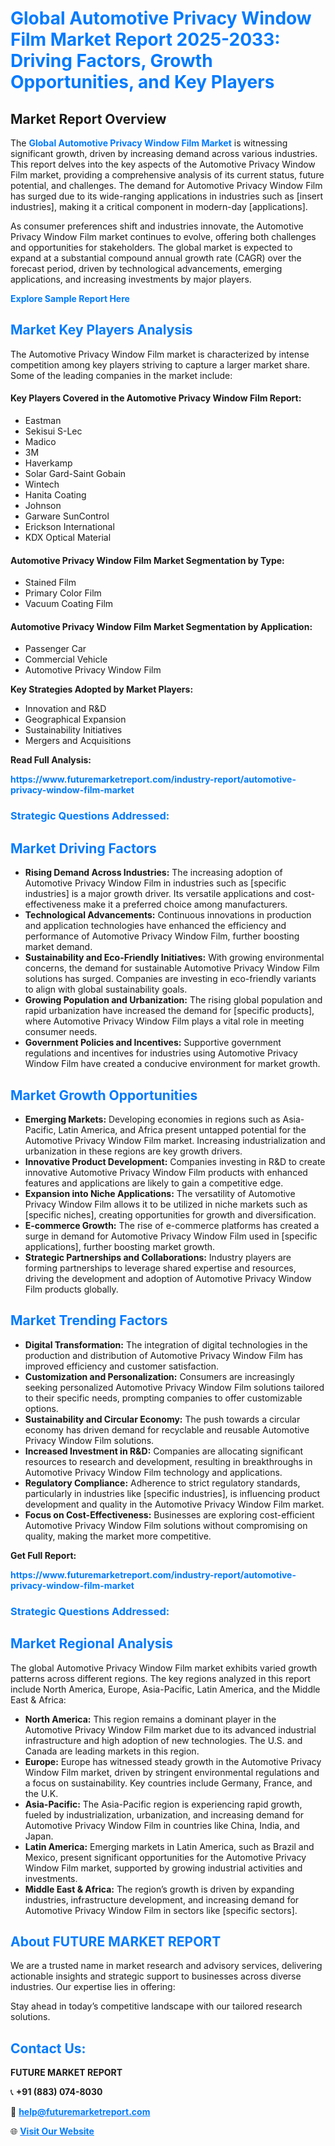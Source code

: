 <h1 style="color: #007BFF;">Global Automotive Privacy Window Film Market Report 2025-2033: Driving Factors, Growth Opportunities, and Key Players</h1>

<section id="overview">
<h2>Market Report Overview</h2>
<p>The <a href="https://www.futuremarketreport.com/industry-report/automotive-privacy-window-film-market" style="color: #007BFF; text-decoration: none;"><strong>Global Automotive Privacy Window Film Market</strong></a> is witnessing significant growth, driven by increasing demand across various industries. This report delves into the key aspects of the Automotive Privacy Window Film market, providing a comprehensive analysis of its current status, future potential, and challenges. The demand for Automotive Privacy Window Film has surged due to its wide-ranging applications in industries such as [insert industries], making it a critical component in modern-day [applications].</p>
<p>As consumer preferences shift and industries innovate, the Automotive Privacy Window Film market continues to evolve, offering both challenges and opportunities for stakeholders. The global market is expected to expand at a substantial compound annual growth rate (CAGR) over the forecast period, driven by technological advancements, emerging applications, and increasing investments by major players.</p>
</section>

<section id="overview">
<p><a href="https://www.futuremarketreport.com/request-sample/reportId=126725" style="color: #007BFF; text-decoration: none;"><strong>Explore Sample Report Here</strong></a></p>
</section>

<section id="key-players">
<h2 style="color: #007BFF;">Market Key Players Analysis</h2>
<p>The Automotive Privacy Window Film market is characterized by intense competition among key players striving to capture a larger market share. Some of the leading companies in the market include:</p>
<h4>Key Players Covered in the Automotive Privacy Window Film Report:</h4>
<ul><li>Eastman</li><li>Sekisui S-Lec</li><li>Madico</li><li>3M</li><li>Haverkamp</li><li>Solar Gard-Saint Gobain</li><li>Wintech</li><li>Hanita Coating</li><li>Johnson</li><li>Garware SunControl</li><li>Erickson International</li><li>KDX Optical Material</li></ul>
<h4>Automotive Privacy Window Film Market Segmentation by Type:</h4>
<ul><li>Stained Film</li><li>Primary Color Film</li><li>Vacuum Coating Film</li></ul>

<h4>Automotive Privacy Window Film Market Segmentation by Application:</h4>
<ul><li>Passenger Car</li><li>Commercial Vehicle</li><li>Automotive Privacy Window Film</li></ul>
<p><strong>Key Strategies Adopted by Market Players:</strong></p>
<ul>
<li>Innovation and R&D</li>
<li>Geographical Expansion</li>
<li>Sustainability Initiatives</li>
<li>Mergers and Acquisitions</li>
</ul>
</section>

<section>
<p><strong>Read Full Analysis: </strong></p><a href="https://www.futuremarketreport.com/industry-report/automotive-privacy-window-film-market" style="color: #007BFF; text-decoration: none;"><strong>https://www.futuremarketreport.com/industry-report/automotive-privacy-window-film-market</strong></a>
<h3 style="color: #007BFF;">Strategic Questions Addressed:</h3>
</section>

<section id="driving-factors">
<h2 style="color: #007BFF;">Market Driving Factors</h2>
<ul>
<li><strong>Rising Demand Across Industries:</strong> The increasing adoption of Automotive Privacy Window Film in industries such as [specific industries] is a major growth driver. Its versatile applications and cost-effectiveness make it a preferred choice among manufacturers.</li>
<li><strong>Technological Advancements:</strong> Continuous innovations in production and application technologies have enhanced the efficiency and performance of Automotive Privacy Window Film, further boosting market demand.</li>
<li><strong>Sustainability and Eco-Friendly Initiatives:</strong> With growing environmental concerns, the demand for sustainable Automotive Privacy Window Film solutions has surged. Companies are investing in eco-friendly variants to align with global sustainability goals.</li>
<li><strong>Growing Population and Urbanization:</strong> The rising global population and rapid urbanization have increased the demand for [specific products], where Automotive Privacy Window Film plays a vital role in meeting consumer needs.</li>
<li><strong>Government Policies and Incentives:</strong> Supportive government regulations and incentives for industries using Automotive Privacy Window Film have created a conducive environment for market growth.</li>
</ul>
</section>

<section id="growth-opportunities">
<h2 style="color: #007BFF;">Market Growth Opportunities</h2>
<ul>
<li><strong>Emerging Markets:</strong> Developing economies in regions such as Asia-Pacific, Latin America, and Africa present untapped potential for the Automotive Privacy Window Film market. Increasing industrialization and urbanization in these regions are key growth drivers.</li>
<li><strong>Innovative Product Development:</strong> Companies investing in R&D to create innovative Automotive Privacy Window Film products with enhanced features and applications are likely to gain a competitive edge.</li>
<li><strong>Expansion into Niche Applications:</strong> The versatility of Automotive Privacy Window Film allows it to be utilized in niche markets such as [specific niches], creating opportunities for growth and diversification.</li>
<li><strong>E-commerce Growth:</strong> The rise of e-commerce platforms has created a surge in demand for Automotive Privacy Window Film used in [specific applications], further boosting market growth.</li>
<li><strong>Strategic Partnerships and Collaborations:</strong> Industry players are forming partnerships to leverage shared expertise and resources, driving the development and adoption of Automotive Privacy Window Film products globally.</li>
</ul>
</section>

<section id="trending-factors">
<h2 style="color: #007BFF;">Market Trending Factors</h2>
<ul>
<li><strong>Digital Transformation:</strong> The integration of digital technologies in the production and distribution of Automotive Privacy Window Film has improved efficiency and customer satisfaction.</li>
<li><strong>Customization and Personalization:</strong> Consumers are increasingly seeking personalized Automotive Privacy Window Film solutions tailored to their specific needs, prompting companies to offer customizable options.</li>
<li><strong>Sustainability and Circular Economy:</strong> The push towards a circular economy has driven demand for recyclable and reusable Automotive Privacy Window Film solutions.</li>
<li><strong>Increased Investment in R&D:</strong> Companies are allocating significant resources to research and development, resulting in breakthroughs in Automotive Privacy Window Film technology and applications.</li>
<li><strong>Regulatory Compliance:</strong> Adherence to strict regulatory standards, particularly in industries like [specific industries], is influencing product development and quality in the Automotive Privacy Window Film market.</li>
<li><strong>Focus on Cost-Effectiveness:</strong> Businesses are exploring cost-efficient Automotive Privacy Window Film solutions without compromising on quality, making the market more competitive.</li>
</ul>
</section>

<section>
<p><strong>Get Full Report: </strong></p><a href="https://www.futuremarketreport.com/industry-report/automotive-privacy-window-film-market" style="color: #007BFF; text-decoration: none;"><strong>https://www.futuremarketreport.com/industry-report/automotive-privacy-window-film-market</strong></a>
<h3 style="color: #007BFF;">Strategic Questions Addressed:</h3>
</section>


<section id="regional-analysis">
<h2 style="color: #007BFF;">Market Regional Analysis</h2>
<p>The global Automotive Privacy Window Film market exhibits varied growth patterns across different regions. The key regions analyzed in this report include North America, Europe, Asia-Pacific, Latin America, and the Middle East & Africa:</p>
<ul>
<li><strong>North America:</strong> This region remains a dominant player in the Automotive Privacy Window Film market due to its advanced industrial infrastructure and high adoption of new technologies. The U.S. and Canada are leading markets in this region.</li>
<li><strong>Europe:</strong> Europe has witnessed steady growth in the Automotive Privacy Window Film market, driven by stringent environmental regulations and a focus on sustainability. Key countries include Germany, France, and the U.K.</li>
<li><strong>Asia-Pacific:</strong> The Asia-Pacific region is experiencing rapid growth, fueled by industrialization, urbanization, and increasing demand for Automotive Privacy Window Film in countries like China, India, and Japan.</li>
<li><strong>Latin America:</strong> Emerging markets in Latin America, such as Brazil and Mexico, present significant opportunities for the Automotive Privacy Window Film market, supported by growing industrial activities and investments.</li>
<li><strong>Middle East & Africa:</strong> The region’s growth is driven by expanding industries, infrastructure development, and increasing demand for Automotive Privacy Window Film in sectors like [specific sectors].</li>
</ul>
</section>

<footer>
<h2 style="color: #007BFF;">About FUTURE MARKET REPORT</h2>
<p>We are a trusted name in market research and advisory services, delivering actionable insights and strategic support to businesses across diverse industries. Our expertise lies in offering:</p>

<p>Stay ahead in today’s competitive landscape with our tailored research solutions.</p>

<h2 style="color: #007BFF;">Contact Us:</h2>
<p><strong>FUTURE MARKET REPORT</strong></p>
<p>📞 <strong>+91 (883) 074-8030</strong></p>
<p>📧 <strong><a href="mailto:help@futuremarketreport.com" style="color: #007BFF;">help@futuremarketreport.com</a></strong></p>
<p>🌐 <strong><a href="https://www.futuremarketreport.com/" style="color: #007BFF;">Visit Our Website</a></strong></p>
</footer>